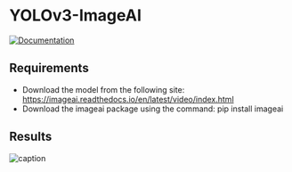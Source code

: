 # YOLOv3-ImageAI

[![Documentation](https://img.shields.io/badge/YOLOve%20ImageAI-documentation-brightgreen.svg?longCache=true)](https://imageai.readthedocs.io/en/latest/video/index.html)

## Requirements
- Download the model from the following site:
https://imageai.readthedocs.io/en/latest/video/index.html
- Download the imageai package using the command: pip install imageai

## Results
![caption](https://media.giphy.com/media/ZYGWPZkCAwypswYq5V/giphy.gif)

